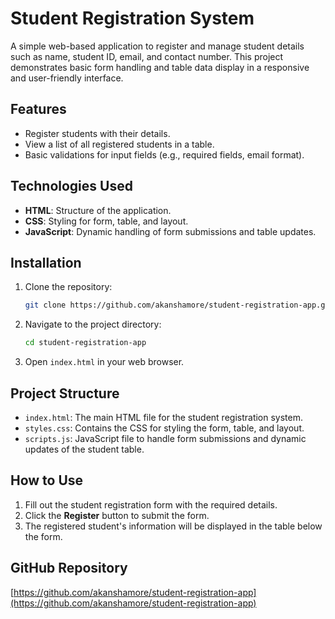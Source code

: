 # Student Registration System

A simple web-based application to register and manage student details such as name, student ID, email, and contact number. This project demonstrates basic form handling and table data display in a responsive and user-friendly interface.

## Features

- Register students with their details.
- View a list of all registered students in a table.
- Basic validations for input fields (e.g., required fields, email format).

## Technologies Used

- **HTML**: Structure of the application.
- **CSS**: Styling for form, table, and layout.
- **JavaScript**: Dynamic handling of form submissions and table updates.

## Installation

1. Clone the repository:

   ```bash
   git clone https://github.com/akanshamore/student-registration-app.git
   ```

2. Navigate to the project directory:

   ```bash
   cd student-registration-app
   ```

3. Open `index.html` in your web browser.

## Project Structure

- `index.html`: The main HTML file for the student registration system.
- `styles.css`: Contains the CSS for styling the form, table, and layout.
- `scripts.js`: JavaScript file to handle form submissions and dynamic updates of the student table.

## How to Use

1. Fill out the student registration form with the required details.
2. Click the **Register** button to submit the form.
3. The registered student's information will be displayed in the table below the form.

## GitHub Repository

[https://github.com/akanshamore/student-registration-app](https://github.com/akanshamore/student-registration-app)
